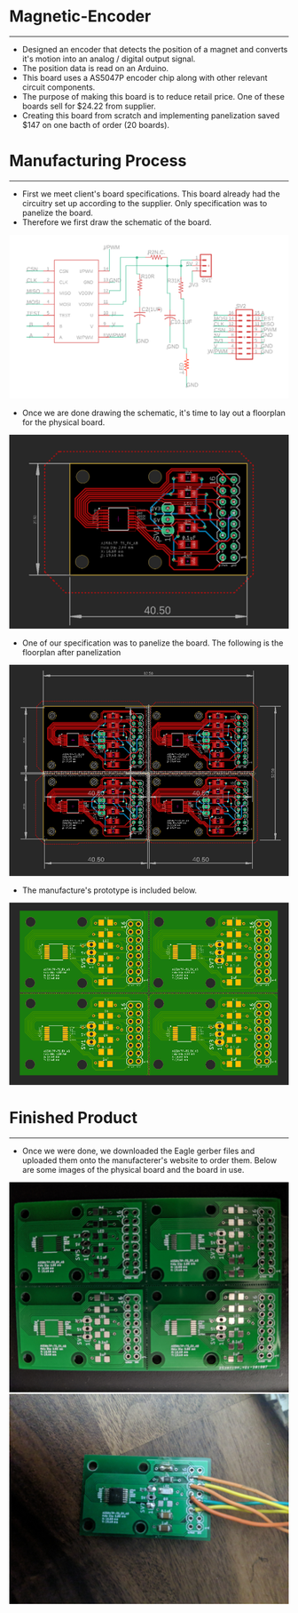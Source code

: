 # Magnetic-Encoder
--------------------------------------------------------------------------------------------------------------------------------------------------------------------------------
 
* Designed an encoder that detects the position of a magnet and converts it's motion into an analog / digital output signal.
* The position data is read on an Arduino. 
* This board uses a AS5047P encoder chip along with other relevant circuit components.
* The purpose of making this board is to reduce retail price. One of these boards sell for $24.22 from supplier.
* Creating this board from scratch and implementing panelization saved $147 on one bacth of order (20 boards).

# Manufacturing Process
--------------------------------------------------------------------------------------------------------------------------------------------------------------------------------

* First we meet client's board specifications. This board already had the circuitry set up according to the supplier. Only specification was to panelize the board.
* Therefore we first draw the schematic of the board.

![Board Schematic](https://github.com/diptadas5/Magnetic-Encoder/blob/main/photos/Schematic.PNG)

* Once we are done drawing the schematic, it's time to lay out a floorplan for the physical board.

![Board Floorplan](https://github.com/diptadas5/Magnetic-Encoder/blob/main/photos/Floorplan.PNG)

* One of our specification was to panelize the board. The following is the floorplan after panelization 

![Panelization Floorplan](https://github.com/diptadas5/Magnetic-Encoder/blob/main/photos/Panelization%20Floorplan.PNG)

* The manufacture's prototype is included below.

![Panelization Manufacturer's Board](https://github.com/diptadas5/Magnetic-Encoder/blob/main/photos/Manufacturer'sBoard.PNG)

# Finished Product
--------------------------------------------------------------------------------------------------------------------------------------------------------------------------------
* Once we were done, we downloaded the Eagle gerber files and uploaded them onto the manufacterer's website to order them. Below are some images of the physical board and the board in use.

![Physical Board](https://github.com/diptadas5/Magnetic-Encoder/blob/main/photos/Physical%20Board.jpg)
![Soldered Board](https://github.com/diptadas5/Magnetic-Encoder/blob/main/photos/Soldered%20Board.jpg)



